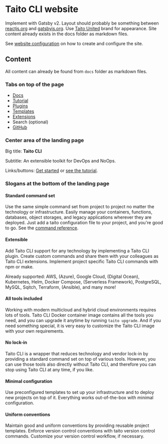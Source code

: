 # Taito CLI website

Implement with Gatsby v2. Layout should probably be something between [reactjs.org](https://reactjs.org/) and [gatsbyjs.org](https://gatsbyjs.org/). Use [Taito United](http://taitounited.fi/) brand for appearance. Site content already exists in the docs folder as markdown files.

See [website configuration](../WEBSITE.md#configuration) on how to create and configure the site.

## Content

All content can already be found from `docs` folder as markdown files.

### Tabs on top of the page

* [Docs](https://github.com/TaitoUnited/taito-cli/tree/master/docs/manual/README.md)
* [Tutorial](https://github.com/TaitoUnited/taito-cli/tree/master/docs/tutorial/README.md)
* [Plugins](https://github.com/TaitoUnited/taito-cli/tree/master/docs/plugins.md)
* [Templates](https://github.com/TaitoUnited/taito-cli/tree/master/docs/templates.md)
* [Extensions](https://github.com/TaitoUnited/taito-cli/tree/master/docs/extensions.md)
* Search (optional)
* [GitHub](https://github.com/TaitoUnited/taito-cli)

### Center area of the landing page

Big title: **Taito CLI**

Subtitle: An extensible toolkit for DevOps and NoOps.

Links/buttons: [Get started](https://github.com/TaitoUnited/taito-cli/tree/master/docs/manual/README.md) or [see the tutorial](https://github.com/TaitoUnited/taito-cli/tree/master/docs/tutorial/README.md).

### Slogans at the bottom of the landing page

#### Standard command set

Use the same simple command set from project to project no matter the technology or infrastructure. Easily manage your containers, functions, databases, object storages, and legacy applications wherever they are deployed. Just add a taito configuration file to your project, and you're good to go. See the [command reference](https://github.com/TaitoUnited/taito-cli/blob/dev/help.txt).

#### Extensible

Add Taito CLI support for any technology by implementing a Taito CLI plugin. Create custom commands and share them with your colleagues as Taito CLI extensions. Implement project specific Taito CLI commands with npm or make.

Already supported: AWS, (Azure), Google Cloud, (Digital Ocean), Kubernetes, Helm, Docker Compose, (Serverless Framework), PostgreSQL, MySQL, Sqitch, Terraform, (Ansible), and many more!

#### All tools included

Working with modern multicloud and hybrid cloud environments requires lots of tools. Taito CLI Docker container image contains all the tools you need, and you can upgrade it anytime by running `taito upgrade`. And if you need something special, it is very easy to customize the Taito CLI image with your own requirements.

#### No lock-in

Taito CLI is a wrapper that reduces technology and vendor lock-in by providing a standard command set on top of various tools. However, you can use those tools also directly without Taito CLI, and therefore you can stop using Taito CLI at any time, if you like.

#### Minimal configuration

Use preconfigured templates to set up your infrastructure and to deploy new projects on top of it. Everything works out-of-the-box with minimal configuration.

#### Uniform conventions

Maintain good and uniform conventions by providing reusable project templates. Enforce version control conventions with taito version control commands. Customize your version control workflow, if necessary.
